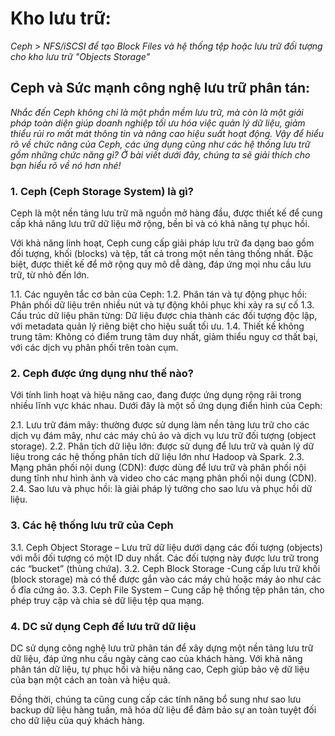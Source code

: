 # Kho lưu trữ:

*Ceph > NFS/iSCSI để tạo Block Files và hệ thống tệp hoặc lưu trữ đối tượng cho kho lưu trữ "Objects Storage"*

## Ceph và Sức mạnh công nghệ lưu trữ phân tán:

_Nhắc đến Ceph không chỉ là một phần mềm lưu trữ, mà còn là một giải pháp toàn diện giúp doanh nghiệp tối ưu hóa việc quản lý dữ liệu, giảm thiểu rủi ro mất mát thông tin và nâng cao hiệu suất hoạt động. Vậy để hiểu rõ về chức năng của Ceph, các ứng dụng cũng như các hệ thống lưu trữ gồm những chức năng gì? Ở bài viết dưới đây, chúng ta sẽ giải thích cho bạn hiểu rõ về nó hơn nhé!_

### 1. Ceph (Ceph Storage System) là gì?
Ceph là một nền tảng lưu trữ mã nguồn mở hàng đầu, được thiết kế để cung cấp khả năng lưu trữ dữ liệu mở rộng, bền bỉ và có khả năng tự phục hồi. 

Với khả năng linh hoạt, Ceph cung cấp giải pháp lưu trữ đa dạng bao gồm đối tượng, khối (blocks) và tệp, tất cả trong một nền tảng thống nhất. Đặc biệt, được thiết kế để mở rộng quy mô dễ dàng, đáp ứng mọi nhu cầu lưu trữ, từ nhỏ đến lớn. 

1.1. Các nguyên tắc cơ bản của Ceph:
1.2. Phân tán và tự động phục hồi: Phân phối dữ liệu trên nhiều nút và tự động khôi phục khi xảy ra sự cố
1.3. Cấu trúc dữ liệu phân từng: Dữ liệu được chia thành các đối tượng độc lập, với metadata quản lý riêng biệt cho hiệu suất tối ưu.
1.4. Thiết kế không trung tâm: Không có điểm trung tâm duy nhất, giảm thiểu nguy cơ thất bại, với các dịch vụ phân phối trên toàn cụm.

### 2. Ceph được ứng dụng như thế nào?
 Với tính linh hoạt và hiệu năng cao, đang được ứng dụng rộng rãi trong nhiều lĩnh vực khác nhau. Dưới đây là một số ứng dụng điển hình của Ceph:

2.1. Lưu trữ đám mây: thường được sử dụng làm nền tảng lưu trữ cho các dịch vụ đám mây, như các máy chủ ảo và dịch vụ lưu trữ đối tượng (object storage).
2.2. Phân tích dữ liệu lớn: được sử dụng để lưu trữ và quản lý dữ liệu trong các hệ thống phân tích dữ liệu lớn như Hadoop và Spark.
2.3. Mạng phân phối nội dung (CDN): được dùng để lưu trữ và phân phối nội dung tĩnh như hình ảnh và video cho các mạng phân phối nội dung (CDN).
2.4. Sao lưu và phục hồi: là giải pháp lý tưởng cho sao lưu và phục hồi dữ liệu.

### 3. Các hệ thống lưu trữ của Ceph

3.1. Ceph Object Storage – Lưu trữ dữ liệu dưới dạng các đối tượng (objects) với mỗi đối tượng có một ID duy nhất. Các đối tượng này được lưu trữ trong các “bucket” (thùng chứa).
3.2. Ceph Block Storage -Cung cấp lưu trữ khối (block storage) mà có thể được gắn vào các máy chủ hoặc máy ảo như các ổ đĩa cứng ảo.
3.3. Ceph File System – Cung cấp hệ thống tệp phân tán, cho phép truy cập và chia sẻ dữ liệu tệp qua mạng.

### 4. DC sử dụng Ceph để lưu trữ dữ liệu 
DC sử dụng công nghệ lưu trữ phân tán để xây dựng một nền tảng lưu trữ dữ liệu, đáp ứng nhu cầu ngày càng cao của khách hàng. Với khả năng phân tán dữ liệu, tự phục hồi và hiệu năng cao, Ceph giúp bảo vệ dữ liệu của bạn một cách an toàn và hiệu quả. 

Đồng thời, chúng ta cũng cung cấp các tính năng bổ sung như sao lưu backup dữ liệu hàng tuần, mã hóa dữ liệu để đảm bảo sự an toàn tuyệt đối cho dữ liệu của quý khách hàng.